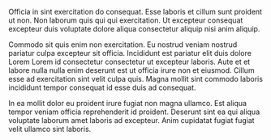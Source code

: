 Officia in sint exercitation do consequat. Esse laboris et cillum sunt proident ut non. Non laborum quis qui qui exercitation. Ut excepteur consequat excepteur duis voluptate dolore aliqua consectetur aliquip nisi anim aliquip.

Commodo sit quis enim non exercitation. Eu nostrud veniam nostrud pariatur culpa excepteur sit officia. Incididunt est pariatur elit duis dolore Lorem Lorem id consectetur consectetur ut excepteur laboris. Aute et et labore nulla nulla enim deserunt est ut officia irure non et eiusmod. Cillum esse ad exercitation sint velit culpa quis. Magna mollit sint commodo laboris incididunt tempor consequat id esse duis ad consequat.

In ea mollit dolor eu proident irure fugiat non magna ullamco. Est aliqua tempor veniam officia reprehenderit id proident. Deserunt sint ea qui aliqua voluptate laborum amet laboris ad excepteur. Anim cupidatat fugiat fugiat velit ullamco sint laboris.
